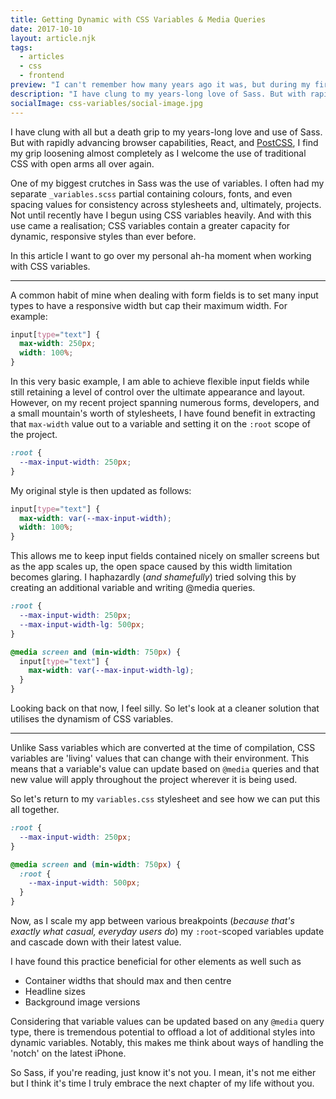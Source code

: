 ```yaml
---
title: Getting Dynamic with CSS Variables & Media Queries
date: 2017-10-10
layout: article.njk
tags:
  - articles
  - css
  - frontend
preview: "I can't remember how many years ago it was, but during my first interview for a Frontend position, I was asked to sketch out the CSS box model. I outlined the margins, borders, and padding and even denoted each side with its physical description–left, right, top and bottom. I had committed that model to memory, and have never really reconsidered it since. It never occurred to me that something so fundamental could change. Yet here I am, writing an article to tell you that it, in fact, has."
description: "I have clung to my years-long love of Sass. But with rapidly advancing browser capabilities, React, and PostCSS, I'm welcoming the use of traditional CSS with open arms all over again."
socialImage: css-variables/social-image.jpg
---
```


I have clung with all but a death grip to my years-long love and use of Sass. But with rapidly advancing browser capabilities, React, and [PostCSS](https://postcss.org/), I find my grip loosening almost completely as I welcome the use of traditional CSS with open arms all over again.

One of my biggest crutches in Sass was the use of variables. I often had my separate `_variables.scss` partial containing colours, fonts, and even spacing values for consistency across stylesheets and, ultimately, projects. Not until recently have I begun using CSS variables heavily. And with this use came a realisation; CSS variables contain a greater capacity for dynamic, responsive styles than ever before.

In this article I want to go over my personal ah-ha moment when working with CSS variables.

---

A common habit of mine when dealing with form fields is to set many input types to have a responsive width but cap their maximum width. For example:

```css
input[type="text"] {
  max-width: 250px;
  width: 100%;
}
```

In this very basic example, I am able to achieve flexible input fields while still retaining a level of control over the ultimate appearance and layout. However, on my recent project spanning numerous forms, developers, and a small mountain's worth of stylesheets, I have found benefit in extracting that `max-width` value out to a variable and setting it on the `:root` scope of the project.

```css
:root {
  --max-input-width: 250px;
}
```

My original style is then updated as follows:

```css
input[type="text"] {
  max-width: var(--max-input-width);
  width: 100%;
}
```

This allows me to keep input fields contained nicely on smaller screens but as the app scales up, the open space caused by this width limitation becomes glaring.
I haphazardly (_and shamefully_) tried solving this by creating an additional variable and writing @media queries.

```css
:root {
  --max-input-width: 250px;
  --max-input-width-lg: 500px;
}

@media screen and (min-width: 750px) {
  input[type="text"] {
    max-width: var(--max-input-width-lg);
  }
}
```

Looking back on that now, I feel silly. So let's look at a cleaner solution that utilises the dynamism of CSS variables.

---

Unlike Sass variables which are converted at the time of compilation, CSS variables are 'living' values that can change with their environment. This means that a variable's value can update based on `@media` queries and that new value will apply throughout the project wherever it is being used.

So let's return to my `variables.css` stylesheet and see how we can put this all together.

```css
:root {
  --max-input-width: 250px;
}

@media screen and (min-width: 750px) {
  :root {
    --max-input-width: 500px;
  }
}
```

Now, as I scale my app between various breakpoints (_because that's exactly what casual, everyday users do_) my `:root`-scoped variables update and cascade down with their latest value.

I have found this practice beneficial for other elements as well such as

- Container widths that should max and then centre
- Headline sizes
- Background image versions

Considering that variable values can be updated based on any `@media` query type, there is tremendous potential to offload a lot of additional styles into dynamic variables. Notably, this makes me think about ways of handling the 'notch' on the latest iPhone.

So Sass, if you're reading, just know it's not you. I mean, it's not me either but I think it's time I truly embrace the next chapter of my life without you.
